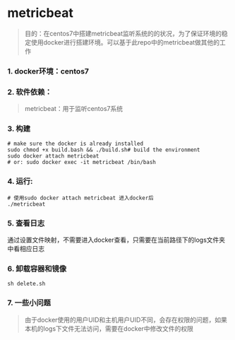 # metricbeat
> 目的：在centos7中搭建metricbeat监听系统的的状况，为了保证环境的稳定使用docker进行搭建环境。可以基于此repo中的metricbeat做其他的工作
### 1. docker环境：centos7
### 2. 软件依赖：
> metricbeat：用于监听centos7系统

### 3. 构建
```shell script
# make sure the docker is already installed
sudo chmod +x build.bash && ./build.sh# build the environment
sudo docker attach metricbeat
# or: sudo docker exec -it metricbeat /bin/bash
```

### 4. 运行:
```shell script
# 使用sudo docker attach metricbeat 进入docker后
./metricbeat
```

### 5. 查看日志
通过设置文件映射，不需要进入docker查看，只需要在当前路径下的logs文件夹中看相应日志

### 6. 卸载容器和镜像
```shell script
sh delete.sh
```

### 7. 一些小问题
> 由于docker使用的用户UID和主机用户UID不同，会存在权限的问题，如果本机的logs下文件无法访问，需要在docker中修改文件的权限